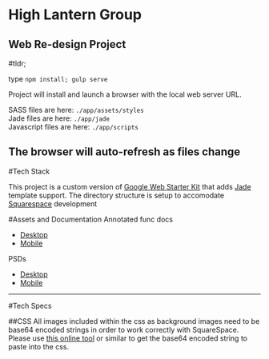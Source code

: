# High Lantern Group
## Web Re-design Project

#tldr;

type `` npm install; gulp serve ``

Project will install and launch a browser with the local web server URL.

SASS files are here: ``./app/assets/styles``  
Jade files are here: ``./app/jade``  
Javascript files are here: ``./app/scripts``  

The browser will auto-refresh as files change      
----------------    

#Tech Stack

This project is a custom version of [Google Web Starter Kit](https://developers.google.com/web/tools/starter-kit/) that adds [Jade](http://jade-lang.com/) template support. The directory structure is setup to accomodate [Squarespace](http://www.instrument.com/latest/creating-a-clean-custom-maintainable-site-with-squarespace) development 


#Assets and Documentation
Annotated func docs

- [Desktop](https://app.box.com/s/jj1eb0r0qhpfhdubmf1xbmmip1t4wyj8)
- [Mobile](https://app.box.com/s/dq8qkgp4zcpufn8zr3yh85hqfq8xqcur)

PSDs

- [Desktop](http://adobe.ly/1fssn5s)
- [Mobile](http://adobe.ly/1PoDNn9)
----------------

#Tech Specs

##CSS
All images included within the css as background images need to be base64 encoded strings in order to work correctly with SquareSpace. Please use [this online tool](http://www.base64-image.de/) or similar to get the base64 encoded string to paste into the css.  